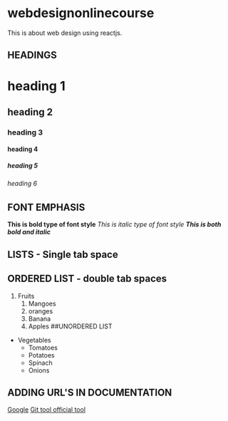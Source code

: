 # webdesignonlinecourse
This is about web design using reactjs.

## HEADINGS
# heading 1
## heading 2
### heading 3
#### heading 4
##### heading 5
###### heading 6

## FONT EMPHASIS
**This is bold type of font style**
*This is italic type of font style*
***This is both bold and italic***

## LISTS - Single tab space
## ORDERED LIST - double tab spaces
1. Fruits
    1. Mangoes
    2. oranges
    3. Banana
    4. Apples
##UNORDERED LIST
* Vegetables
    * Tomatoes
    * Potatoes
    * Spinach
    * Onions

## ADDING URL'S IN DOCUMENTATION
[Google](https://www.google.com/)
[Git tool official tool](https://git-scm.com/)
